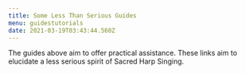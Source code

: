 ```yaml
---
title: Some Less Than Serious Guides
menu: guidestutorials
date: 2021-03-19T03:43:44.560Z
---
```


The guides above aim to offer practical assistance. These links aim to elucidate a less serious spirit of Sacred Harp Singing.
